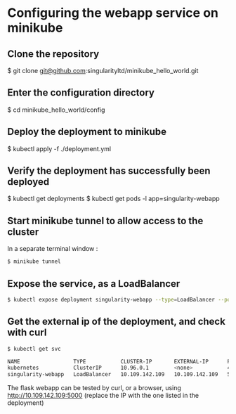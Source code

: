 # Configuring the webapp service on minikube

## Clone the repository

$ git clone git@github.com:singularityltd/minikube_hello_world.git

## Enter the configuration directory

$ cd minikube_hello_world/config

## Deploy the deployment to minikube 

$  kubectl apply -f ./deployment.yml

## Verify the deployment has successfully been deployed 

$ kubectl get deployments
$ kubectl get pods -l app=singularity-webapp

## Start minikube tunnel to allow access to the cluster

In a separate terminal window :

```bash
$ minikube tunnel
```

## Expose the service, as a LoadBalancer

```bash
$ kubectl expose deployment singularity-webapp --type=LoadBalancer --port=5000
```

## Get the external ip of the deployment, and check with curl

```bash
$ kubectl get svc

NAME                 TYPE           CLUSTER-IP       EXTERNAL-IP      PORT(S)          AGE
kubernetes           ClusterIP      10.96.0.1        <none>           443/TCP          52m
singularity-webapp   LoadBalancer   10.109.142.109   10.109.142.109   5000:30372/TCP   4m7s
```

The flask webapp can be tested by curl, or a browser, using http://10.109.142.109:5000 (replace the IP with the one listed in the deployment)



